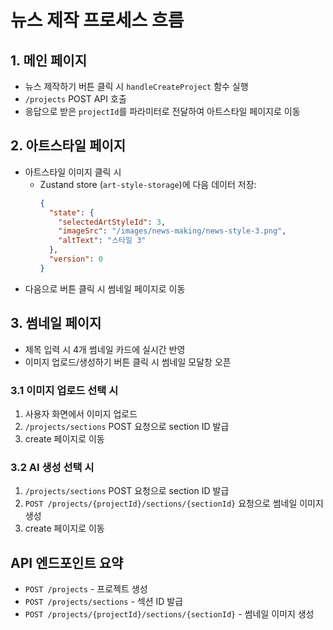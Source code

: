 # 뉴스 제작 프로세스 흐름

## 1. 메인 페이지
- 뉴스 제작하기 버튼 클릭 시 `handleCreateProject` 함수 실행
- `/projects` POST API 호출
- 응답으로 받은 `projectId`를 파라미터로 전달하여 아트스타일 페이지로 이동

## 2. 아트스타일 페이지
- 아트스타일 이미지 클릭 시
  - Zustand store (`art-style-storage`)에 다음 데이터 저장:
    ```json
    {
      "state": {
        "selectedArtStyleId": 3,
        "imageSrc": "/images/news-making/news-style-3.png",
        "altText": "스타일 3"
      },
      "version": 0
    }
    ```
- 다음으로 버튼 클릭 시 썸네일 페이지로 이동

## 3. 썸네일 페이지
- 제목 입력 시 4개 썸네일 카드에 실시간 반영
- 이미지 업로드/생성하기 버튼 클릭 시 썸네일 모달창 오픈

### 3.1 이미지 업로드 선택 시
1. 사용자 화면에서 이미지 업로드
2. `/projects/sections` POST 요청으로 section ID 발급
3. create 페이지로 이동

### 3.2 AI 생성 선택 시
1. `/projects/sections` POST 요청으로 section ID 발급
2. `POST /projects/{projectId}/sections/{sectionId}` 요청으로 썸네일 이미지 생성
3. create 페이지로 이동

## API 엔드포인트 요약
- `POST /projects` - 프로젝트 생성
- `POST /projects/sections` - 섹션 ID 발급
- `POST /projects/{projectId}/sections/{sectionId}` - 썸네일 이미지 생성 